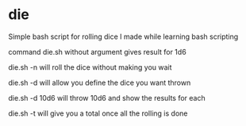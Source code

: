 # die
Simple bash script for rolling dice I made while learning bash scripting

command die.sh without argument gives result for 1d6

die.sh -n will roll the dice without making you wait

die.sh -d will allow you define the dice you want thrown

die.sh -d 10d6 will throw 10d6 and show the results for each

die.sh -t will give you a total once all the rolling is done

